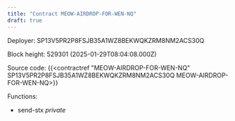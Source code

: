```yaml
---
title: "Contract MEOW-AIRDROP-FOR-WEN-NQ"
draft: true
---
```

Deployer: SP13V5PR2P8FSJB35A1WZ8BEKWQKZRM8NM2ACS30Q


 



Block height: 529301 (2025-01-29T08:04:08.000Z)

Source code: {{<contractref "MEOW-AIRDROP-FOR-WEN-NQ" SP13V5PR2P8FSJB35A1WZ8BEKWQKZRM8NM2ACS30Q MEOW-AIRDROP-FOR-WEN-NQ>}}

Functions:

* send-stx _private_
